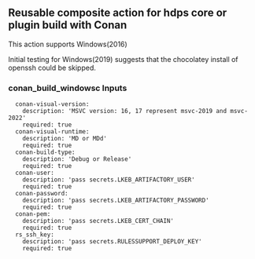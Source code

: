 ## Reusable composite action for hdps core or plugin build with Conan
This action supports Windows(2016)

Initial testing for Windows(2019) suggests that the chocolatey install of openssh could be skipped.

### conan_build_windowsc Inputs

```
  conan-visual-version:
    description: 'MSVC version: 16, 17 represent msvc-2019 and msvc-2022'
    required: true
  conan-visual-runtime:
    description: 'MD or MDd'
    required: true
  conan-build-type:
    description: 'Debug or Release'
    required: true
  conan-user:
    description: 'pass secrets.LKEB_ARTIFACTORY_USER'
    required: true
  conan-password:
    description: 'pass secrets.LKEB_ARTIFACTORY_PASSWORD'
    required: true
  conan-pem:
    description: 'pass secrets.LKEB_CERT_CHAIN'
    required: true
  rs_ssh_key:
    description: 'pass secrets.RULESSUPPORT_DEPLOY_KEY'
    required: true
```